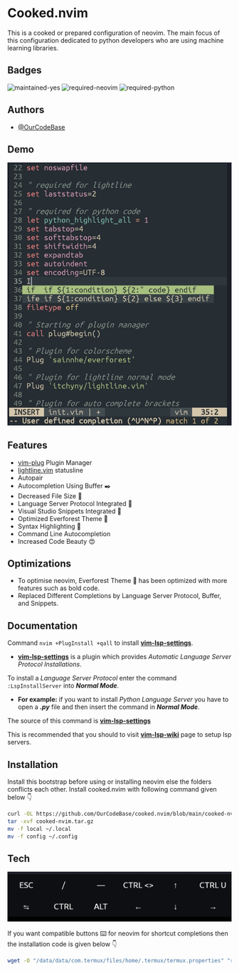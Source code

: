 # Cooked.nvim

This is a cooked or prepared configuration of neovim. The main focus of this configuration dedicated to python developers who are using machine learning libraries.
## Badges
![maintained-yes](https://img.shields.io/badge/Maintained-Yes-teal?style=for-the-badge&logo=github)
![required-neovim](https://img.shields.io/badge/Required-Neovim-seagreen?style=for-the-badge&logo=neovim)
![required-python](https://img.shields.io/badge/Required-Python-blue?style=for-the-badge&logo=python)

## Authors

- [@OurCodeBase](https://www.github.com/OurCodeBase)
## Demo

![Short](https://github.com/OurCodeBase/cooked.nvim/raw/main/images/vimshowcase.jpg)


## Features

- [vim-plug](https://github.com/junegunn/vim-plug) Plugin Manager
- [lightline.vim](https://github.com/itchyny/lightline.vim) statusline
- Autopair
- Autocompletion Using Buffer ✒️
- Decreased File Size 📂
- Language Server Protocol Integrated 🤩
- Visual Studio Snippets Integrated 🤯
- Optimized Everforest Theme 🌈
- Syntax Highlighting 🎨
- Command Line Autocompletion
- Increased Code Beauty 😍

## Optimizations

- To optimise neovim, Everforest Theme 🌲 has been optimized with more features such as bold code.
- Replaced Different Completions by Language Server Protocol, Buffer, and Snippets.

## Documentation
Command `nvim +PlugInstall +qall` to install **[vim-lsp-settings](https://github.com/OurCodeBase/vim-lsp-settings)**.
- **[vim-lsp-settings](https://github.com/OurCodeBase/vim-lsp-settings)** is a plugin which provides *Automatic Language Server Protocol Installations*.

To install a *Language Server Protocol* enter the command `:LspInstallServer` into ***Normal Mode***.
- **For example:** if you want to install *Python Language Server* you have to open a ***.py*** file and then insert the command in ***Normal Mode***.

The source of this command is **[vim-lsp-settings](https://github.com/OurCodeBase/vim-lsp-settings)**


This is recommended that you should to visit **[vim-lsp-wiki](https://github.com/prabirshrestha/vim-lsp/wiki)** page to setup lsp servers.

## Installation

Install this bootstrap before using or installing neovim
else the folders conflicts each other.
Install cooked.nvim with following command given below 👇

```bash
curl -OL https://github.com/OurCodeBase/cooked.nvim/blob/main/cooked-nvim.tar.gz?raw=true
tar -xvf cooked-nvim.tar.gz
mv -f local ~/.local
mv -f config ~/.config
```
    
## Tech

![Shots](https://github.com/OurCodeBase/cooked.nvim/raw/main/images/vimcompatiblebuts.jpg)

If you want compatible buttons ⌨️ for neovim for shortcut completions then the installation code is given below 👇

```bash
wget -O "/data/data/com.termux/files/home/.termux/termux.properties" "raw.githubusercontent.com/OurCodeBase/cooked.nvim/main/termux.properties"
```

